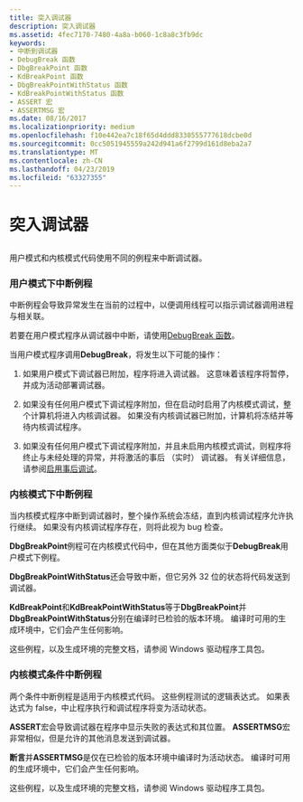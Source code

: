 ```yaml
---
title: 突入调试器
description: 突入调试器
ms.assetid: 4fec7170-7480-4a8a-b060-1c8a8c3fb9dc
keywords:
- 中断到调试器
- DebugBreak 函数
- DbgBreakPoint 函数
- KdBreakPoint 函数
- DbgBreakPointWithStatus 函数
- KdBreakPointWithStatus 函数
- ASSERT 宏
- ASSERTMSG 宏
ms.date: 08/16/2017
ms.localizationpriority: medium
ms.openlocfilehash: f10e442ea7c18f65d4ddd8330555777618dcbe0d
ms.sourcegitcommit: 0cc5051945559a242d941a6f2799d161d8eba2a7
ms.translationtype: MT
ms.contentlocale: zh-CN
ms.lasthandoff: 04/23/2019
ms.locfileid: "63327355"
---
```

# <a name="breaking-into-the-debugger"></a>突入调试器


## <span id="ddk_breaking_into_the_debugger_dbg"></span><span id="DDK_BREAKING_INTO_THE_DEBUGGER_DBG"></span>

用户模式和内核模式代码使用不同的例程来中断调试器。

### <a name="span-idusermodebreakroutinesspanspan-idusermodebreakroutinesspanuser-mode-break-routines"></a><span id="user_mode_break_routines"></span><span id="USER_MODE_BREAK_ROUTINES"></span>用户模式下中断例程

中断例程会导致异常发生在当前的过程中，以便调用线程可以指示调试器调用进程与相关联。

若要在用户模式程序从调试器中中断，请使用[DebugBreak 函数](https://msdn.microsoft.com/library/windows/desktop/ms679297(v=vs.85).aspx)。 

当用户模式程序调用**DebugBreak**，将发生以下可能的操作：

1.  如果用户模式下调试器已附加，程序将进入调试器。 这意味着该程序将暂停，并成为活动部署调试器。

2.  如果没有任何用户模式下调试程序附加，但在启动时启用了内核模式调试，整个计算机将进入内核调试器。 如果没有内核调试器已附加，计算机将冻结并等待内核调试程序。

3.  如果没有任何用户模式下调试程序附加，并且未启用内核模式调试，则程序将终止与未经处理的异常，并将激活的事后 （实时） 调试器。 有关详细信息，请参阅[启用事后调试](enabling-postmortem-debugging.md)。

### <a name="span-idkernelmodebreakroutinesspanspan-idkernelmodebreakroutinesspankernel-mode-break-routines"></a><span id="kernel_mode_break_routines"></span><span id="KERNEL_MODE_BREAK_ROUTINES"></span>内核模式下中断例程

当内核模式程序中断到调试器时，整个操作系统会冻结，直到内核调试程序允许执行继续。 如果没有内核调试程序存在，则将此视为 bug 检查。

**DbgBreakPoint**例程可在内核模式代码中，但在其他方面类似于**DebugBreak**用户模式下例程。

**DbgBreakPointWithStatus**还会导致中断，但它另外 32 位的状态将代码发送到调试器。

**KdBreakPoint**和**KdBreakPointWithStatus**等于**DbgBreakPoint**并**DbgBreakPointWithStatus**分别在编译时已检验的版本环境。 编译时可用的生成环境中，它们会产生任何影响。

这些例程，以及生成环境的完整文档，请参阅 Windows 驱动程序工具包。

### <a name="span-idkernelmodeconditionalbreakroutinesspanspan-idkernelmodeconditionalbreakroutinesspankernel-mode-conditional-break-routines"></a><span id="kernel_mode_conditional_break_routines"></span><span id="KERNEL_MODE_CONDITIONAL_BREAK_ROUTINES"></span>内核模式条件中断例程

两个条件中断例程是适用于内核模式代码。 这些例程测试的逻辑表达式。 如果表达式为 false，中止程序执行和调试程序将变为活动状态。

**ASSERT**宏会导致调试器在程序中显示失败的表达式和其位置。 **ASSERTMSG**宏非常相似，但是允许的其他消息发送到调试器。

**断言**并**ASSERTMSG**是仅在已检验的版本环境中编译时为活动状态。 编译时可用的生成环境中，它们会产生任何影响。

这些例程，以及生成环境的完整文档，请参阅 Windows 驱动程序工具包。

 

 






